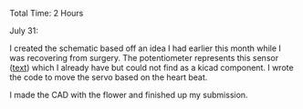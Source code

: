 Total Time: 2 Hours

July 31:

I created the schematic based off an idea I had earlier this month while I was recovering from surgery. The potentiometer represents this sensor ([text](https://www.adafruit.com/product/1093?gad_source=1&gad_campaignid=21079227318&gbraid=0AAAAADx9JvTqLg9zwy74-w5SA_EaZEUiu&gclid=CjwKCAjwqKzEBhANEiwAeQaPVZi8htjwfslw9aXX0W6f3hM82SNAaEUgSn64x5SCh09ZUYcPn-D_4BoCBp8QAvD_BwE)) which I already have but could not find as a kicad component. I wrote the code to move the servo based on the heart beat. 

I made the CAD with the flower and finished up my submission.